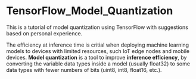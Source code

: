 # TensorFlow_Model_Quantization
This is a tutorial of model quantization using TensorFlow with suggestions based on personal experience.

The efficiency at inference time is critial when deploying machine learning models to devices with limited resources, such IoT edge nodes and mobile devices. <b>Model quantization</b> is a tool to improve <b>inference efficiency</b>, by converting the variable data types inside a model (usually float32) to some data types with fewer numbers of bits (uint8, int8, float16, etc.).
